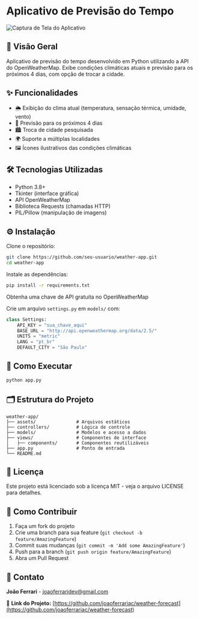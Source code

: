 # Aplicativo de Previsão do Tempo

![Captura de Tela do Aplicativo](adicionar-imagem-aqui)

## 📌 Visão Geral
Aplicativo de previsão do tempo desenvolvido em Python utilizando a API do OpenWeatherMap. Exibe condições climáticas atuais e previsão para os próximos 4 dias, com opção de trocar a cidade.

## ✨ Funcionalidades
- 🌦️ Exibição do clima atual (temperatura, sensação térmica, umidade, vento)
- 📅 Previsão para os próximos 4 dias
- 🏙️ Troca de cidade pesquisada
- 🌍 Suporte a múltiplas localidades
- 🖼️ Ícones ilustrativos das condições climáticas

## 🛠️ Tecnologias Utilizadas
- Python 3.8+
- Tkinter (interface gráfica)
- API OpenWeatherMap
- Biblioteca Requests (chamadas HTTP)
- PIL/Pillow (manipulação de imagens)

## ⚙️ Instalação
Clone o repositório:

```bash
git clone https://github.com/seu-usuario/weather-app.git
cd weather-app
```

Instale as dependências:

```bash
pip install -r requirements.txt
```

Obtenha uma chave de API gratuita no OpenWeatherMap

Crie um arquivo `settings.py` em `models/` com:

```python
class Settings:
    API_KEY = "sua_chave_aqui"
    BASE_URL = "http://api.openweathermap.org/data/2.5/"
    UNITS = "metric"
    LANG = "pt_br"
    DEFAULT_CITY = "São Paulo"
```

## 🚀 Como Executar

```bash
python app.py
```

## 🗂️ Estrutura do Projeto

```
weather-app/
├── assets/               # Arquivos estáticos
├── controllers/          # Lógica de controle
├── models/               # Modelos e acesso a dados
├── views/                # Componentes de interface
│   ├── components/       # Componentes reutilizáveis
├── app.py                # Ponto de entrada
└── README.md
```

## 📝 Licença
Este projeto está licenciado sob a licença MIT - veja o arquivo LICENSE para detalhes.

## 🤝 Como Contribuir
1. Faça um fork do projeto
2. Crie uma branch para sua feature (`git checkout -b feature/AmazingFeature`)
3. Commit suas mudanças (`git commit -m 'Add some AmazingFeature'`)
4. Push para a branch (`git push origin feature/AmazingFeature`)
5. Abra um Pull Request

## 📧 Contato
**João Ferrari** - [joaoferraridev@gmail.com](mailto:joaoferraridev@gmail.com)

🔗 **Link do Projeto:** [https://github.com/joaoferrariac/weather-forecast](https://github.com/joaoferrariac/weather-forecast)
